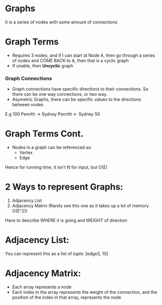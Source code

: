 # Graphs

It is a series of nodes with some amount of connections

# Graph Terms
- Requires 3 nodes, and if I can start at Node A, then go through a series of nodes and COME BACK to A, then that is a cyclic graph
- If unable, then **Uncyclic** graph

### Graph Connections
- Graph connections have specific directions to their connections. So there can be one way connections, or two way.
- Asymetric Graphs, there can be specific values to the directions between nodes

E.g
            100
Penrith     ->  Sydney
Penrith     <-  Sydney
            50

# Graph Terms Cont.
- Nodes in a graph can be referenced as: 
    - Vertex
    - Edge

Hence for running time, it isn't N for input, but O(E)

# 2 Ways to represent Graphs:
1. Adjacency List
2. Adjacency Matrix (Rarely see this one as it takes up a lot of memory O(E^2))

Have to describe WHERE it is going and WEIGHT of direction

# Adjacency List:
You can represent this as a list of tuple: [edge3, 10] 

# Adjacency Matrix:
- Each array represents a node
- Each index in the array represents the weight of the connection, and the position of the index in that array, represents the node
